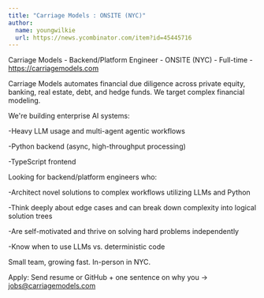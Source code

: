 ```yaml
---
title: "Carriage Models : ONSITE (NYC)"
author:
  name: youngwilkie
  url: https://news.ycombinator.com/item?id=45445716
---
```

Carriage Models - Backend&#x2F;Platform Engineer - ONSITE (NYC) - Full-time - <a href="https:&#x2F;&#x2F;carriagemodels.com" rel="nofollow">https:&#x2F;&#x2F;carriagemodels.com</a>

Carriage Models automates financial due diligence across private equity, banking, real estate, debt, and hedge funds. We target complex financial modeling.

We&#x27;re building enterprise AI systems:

-Heavy LLM usage and multi-agent agentic workflows

-Python backend (async, high-throughput processing)

-TypeScript frontend

Looking for backend&#x2F;platform engineers who:

-Architect novel solutions to complex workflows utilizing LLMs and Python

-Think deeply about edge cases and can break down complexity into logical solution trees

-Are self-motivated and thrive on solving hard problems independently

-Know when to use LLMs vs. deterministic code

Small team, growing fast. In-person in NYC.

Apply: Send resume or GitHub + one sentence on why you → jobs@carriagemodels.com
<JobApplication />
